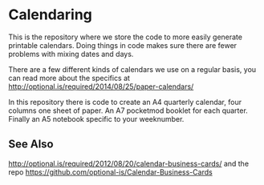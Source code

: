 # Calendaring

This is the repository where we store the code to more easily generate printable calendars. Doing things in code makes sure there are fewer problems with mixing dates and days.

There are a few different kinds of calendars we use on a regular basis, you can read more about the specifics at http://optional.is/required/2014/08/25/paper-calendars/

In this repository there is code to create an A4 quarterly calendar, four columns one sheet of paper. An A7 pocketmod booklet for each quarter. Finally an A5 notebook specific to your weeknumber.

## See Also
http://optional.is/required/2012/08/20/calendar-business-cards/
and the repo
https://github.com/optional-is/Calendar-Business-Cards
